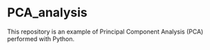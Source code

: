 # PCA_analysis
This repository is an example of Principal Component Analysis (PCA) performed with Python.
